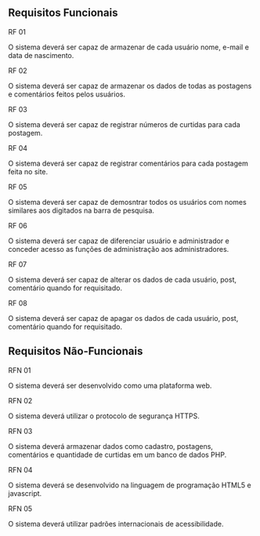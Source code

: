 ## Requisitos Funcionais

RF 01 

O sistema deverá ser capaz de armazenar de cada usuário nome, e-mail e data de nascimento.

RF 02

O sistema deverá ser capaz de armazenar os dados de todas as postagens e comentários feitos pelos usuários.

RF 03

O sistema deverá ser capaz de registrar números de curtidas para cada postagem.

RF 04

O sistema deverá ser capaz de registrar comentários para cada postagem feita no site.

RF 05

O sistema deverá ser capaz de demosntrar todos os usuários com nomes similares aos digitados na barra de pesquisa.

RF 06

O sistema deverá ser capaz de diferenciar usuário e administrador e conceder acesso as funções de administração aos administradores.

RF 07

O sistema deverá ser capaz de alterar os dados de cada usuário, post, comentário quando for requisitado.

RF 08

O sistema deverá ser capaz de apagar os dados de cada usuário, post, comentário quando for requisitado.

## Requisitos Não-Funcionais

RFN 01  

O sistema deverá ser desenvolvido como uma plataforma web.

RFN 02

O sistema deverá utilizar o protocolo de segurança HTTPS.

RFN 03 

O sistema deverá armazenar dados como cadastro, postagens, comentários e quantidade de curtidas em um banco de dados PHP.

RFN 04 

O sistema deverá se desenvolvido na linguagem de programação HTML5 e javascript.

RFN 05 

O sistema deverá utilizar padrões internacionais de acessibilidade.
